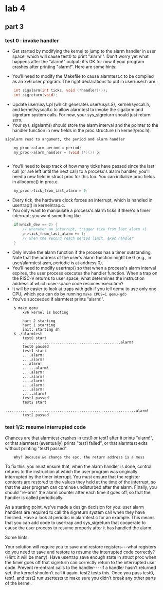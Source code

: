# lab 4


## part 3

### test 0 : invoke handler
* Get started by modifying the kernel to jump to the alarm handler in user space, which will cause test0 to print "alarm!". Don't worry yet what happens after the "alarm!" output; it's OK for now if your program crashes after printing "alarm!". Here are some hints:

* You'll need to modify the Makefile to cause alarmtest.c to be compiled as an xv6 user program. The right declarations to put in user/user.h are:

```c++
    int sigalarm(int ticks, void (*handler)());
    int sigreturn(void);
```

* Update user/usys.pl (which generates user/usys.S), kernel/syscall.h, and kernel/syscall.c to allow alarmtest to invoke the sigalarm and sigreturn system calls. For now, your sys_sigreturn should just return zero.
* Your sys_sigalarm() should store the alarm interval and the pointer to the handler function in new fields in the proc structure (in kernel/proc.h).

`
    sigalarm read to argument, the period and alarm handler
`
```c++ 
    my_proc->alarm_period = period;
    my_proc->alarm_handler = (void (*)()) p;
    
```

* You'll need to keep track of how many ticks have passed since the last call (or are left until the next call) to a process's alarm handler; you'll need a new field in struct proc for this too. You can initialize proc fields in allocproc() in proc.c.

```c++
    my_proc->tick_from_last_alarm = 0;
```
* Every tick, the hardware clock forces an interrupt, which is handled in usertrap() in kernel/trap.c.
* You only want to manipulate a process's alarm ticks if there's a timer interrupt; you want something like
```c++
    if(which_dev == 2) {
        // whenever an interrupt, trigger tick_from_last_alarm +1
        p->tick_from_last_alarm += 1;
        // when the record reach period limit, exec handler
    }
```
* Only invoke the alarm function if the process has a timer outstanding. Note that the address of the user's alarm function might be 0 (e.g., in user/alarmtest.asm, periodic is at address 0).
* You'll need to modify usertrap() so that when a process's alarm interval expires, the user process executes the handler function. When a trap on the RISC-V returns to user space, what determines the instruction address at which user-space code resumes execution?
* It will be easier to look at traps with gdb if you tell qemu to use only one CPU, which you can do by running
    `make CPUS=1 qemu-gdb`
* You've succeeded if alarmtest prints "alarm!".

```
    $ make qemu
        xv6 kernel is booting

        hart 2 starting
        hart 1 starting
        init: starting sh
    $ ./alarmtest
        test0 start
        .............................................alarm!
        test0 passed
        test1 start
        ....alarm!
        ....alarm!
        ...alarm!
        ......alarm!
        ....alarm!
        ....alarm!
        ....alarm!
        ....alarm!
        ....alarm!
        .....alarm!
        test1 passed
        test2 start
        ............................................................alarm!
        test2 passed
```

### test 1/2: resume interrupted code

Chances are that alarmtest crashes in test0 or test1 after it prints "alarm!", or that alarmtest (eventually) prints "test1 failed", or that alarmtest exits without printing "test1 passed". 

```
    Why? Because we change the epc, the return address is a mess
```

To fix this, you must ensure that, when the alarm handler is done, control returns to the instruction at which the user program was originally interrupted by the timer interrupt. You must ensure that the register contents are restored to the values they held at the time of the interrupt, so that the user program can continue undisturbed after the alarm. Finally, you should "re-arm" the alarm counter after each time it goes off, so that the handler is called periodically.

As a starting point, we've made a design decision for you: user alarm handlers are required to call the sigreturn system call when they have finished. Have a look at periodic in alarmtest.c for an example. This means that you can add code to usertrap and sys_sigreturn that cooperate to cause the user process to resume properly after it has handled the alarm.

Some hints:

Your solution will require you to save and restore registers---what registers do you need to save and restore to resume the interrupted code correctly? (Hint: it will be many).
Have usertrap save enough state in struct proc when the timer goes off that sigreturn can correctly return to the interrupted user code.
Prevent re-entrant calls to the handler----if a handler hasn't returned yet, the kernel shouldn't call it again. test2 tests this.
Once you pass test0, test1, and test2 run usertests to make sure you didn't break any other parts of the kernel.